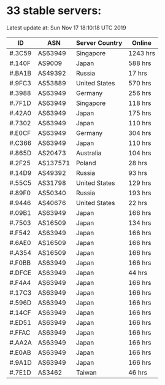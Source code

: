# 33 stable servers:

Latest update at: Sun Nov 17 18:10:18 UTC 2019

| ID | ASN | Server Country | Online |
| -- | --- | -------------- | ------ |
| #.3C59 | AS63949 | Singapore | 1243 hrs |
| #.140F | AS9009 | Japan | 588 hrs |
| #.BA1B | AS49392 | Russia | 17 hrs |
| #.9FC3 | AS53889 | United States | 570 hrs |
| #.3988 | AS63949 | Germany | 256 hrs |
| #.7F1D | AS63949 | Singapore | 118 hrs |
| #.42A0 | AS63949 | Japan | 175 hrs |
| #.7302 | AS63949 | Japan | 110 hrs |
| #.E0CF | AS63949 | Germany | 304 hrs |
| #.C366 | AS63949 | Japan | 110 hrs |
| #.865D | AS20473 | Australia | 104 hrs |
| #.2F25 | AS137571 | Poland | 28 hrs |
| #.14D9 | AS49392 | Russia | 93 hrs |
| #.55C5 | AS31798 | United States | 129 hrs |
| #.89F0 | AS50340 | Russia | 193 hrs |
| #.9446 | AS40676 | United States | 22 hrs |
| #.09B1 | AS63949 | Japan | 166 hrs |
| #.7503 | AS16509 | Japan | 134 hrs |
| #.F542 | AS63949 | Japan | 166 hrs |
| #.6AE0 | AS16509 | Japan | 166 hrs |
| #.A354 | AS16509 | Japan | 166 hrs |
| #.F0BB | AS63949 | Japan | 166 hrs |
| #.DFCE | AS63949 | Japan | 44 hrs |
| #.F4A4 | AS63949 | Japan | 166 hrs |
| #.17C3 | AS63949 | Japan | 166 hrs |
| #.596D | AS63949 | Japan | 166 hrs |
| #.14CF | AS63949 | Japan | 166 hrs |
| #.ED51 | AS63949 | Japan | 166 hrs |
| #.FFAC | AS63949 | Japan | 166 hrs |
| #.AA2A | AS63949 | Japan | 166 hrs |
| #.E0AB | AS63949 | Japan | 166 hrs |
| #.9A1D | AS63949 | Japan | 166 hrs |
| #.7E1D | AS3462 | Taiwan | 46 hrs |

